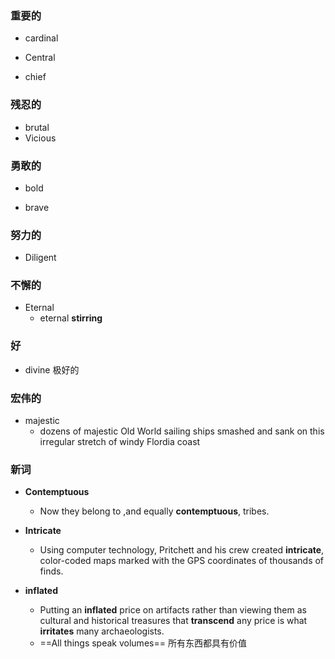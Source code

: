 ### 重要的

- cardinal

- Central
- chief



### 残忍的

- brutal
- Vicious

### 勇敢的

- bold

- brave

### 努力的

- Diligent

### 不懈的

- Eternal
  - eternal **stirring**

### 好

- divine 极好的

### 宏伟的

- majestic
  - dozens of majestic Old World sailing ships smashed and sank on this irregular stretch of windy Flordia coast

### 新词

- **Contemptuous**
  - Now they belong to ,and equally **contemptuous**, tribes.

- **Intricate**
  - Using computer technology, Pritchett and his crew created **intricate**, color-coded maps marked with the GPS coordinates of thousands of finds.

- **inflated**
  - Putting an **inflated** price on artifacts rather than viewing them as cultural and historical treasures that **transcend** any price is what **irritates** many archaeologists.
  -  ==All things speak volumes==  所有东西都具有价值


